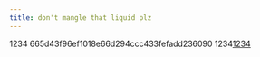 ```yaml
---
title: don't mangle that liquid plz
---
```


1234 665d43f96ef1018e66d294ccc433fefadd236090 1234<a href='{{ foo }}'>1234</a>
